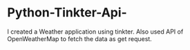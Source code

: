 # Python-Tinkter-Api-
I created a Weather application using tinkter. Also used API of OpenWeatherMap to fetch the data as get request.
